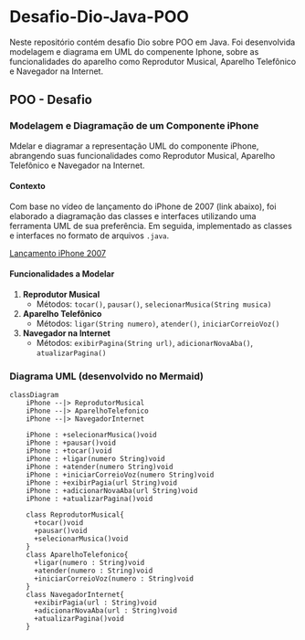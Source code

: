 # Desafio-Dio-Java-POO
Neste repositório contém desafio Dio sobre POO em Java. Foi desenvolvida modelagem e diagrama em UML do compenente Iphone, sobre as funcionalidades do aparelho como Reprodutor Musical, Aparelho Telefônico e Navegador na Internet.

## POO - Desafio

### Modelagem e Diagramação de um Componente iPhone

Mdelar e diagramar a representação UML do componente iPhone, abrangendo suas funcionalidades como Reprodutor Musical, Aparelho Telefônico e Navegador na Internet.

#### Contexto
Com base no vídeo de lançamento do iPhone de 2007 (link abaixo), foi elaborado a diagramação das classes e interfaces utilizando uma ferramenta UML de sua preferência. Em seguida, implementado as classes e interfaces no formato de arquivos `.java`.

[Lançamento iPhone 2007](https://www.youtube.com/watch?v=9ou608QQRq8)

#### Funcionalidades a Modelar
1. **Reprodutor Musical**
   - Métodos: `tocar()`, `pausar()`, `selecionarMusica(String musica)`
2. **Aparelho Telefônico**
   - Métodos: `ligar(String numero)`, `atender()`, `iniciarCorreioVoz()`
3. **Navegador na Internet**
   - Métodos: `exibirPagina(String url)`, `adicionarNovaAba()`, `atualizarPagina()`

### Diagrama UML (desenvolvido no Mermaid)
```mermaid
classDiagram
    iPhone --|> ReprodutorMusical
    iPhone --|> AparelhoTelefonico
    iPhone --|> NavegadorInternet
    
    iPhone : +selecionarMusica()void
    iPhone : +pausar()void
    iPhone : +tocar()void
    iPhone : +ligar(numero String)void
    iPhone : +atender(numero String)void
    iPhone : +iniciarCorreioVoz(numero String)void
    iPhone : +exibirPagia(url String)void
    iPhone : +adicionarNovaAba(url String)void
    iPhone : +atualizarPagina()void

    class ReprodutorMusical{
      +tocar()void
      +pausar()void
      +selecionarMusica()void
    }
    class AparelhoTelefonico{
      +ligar(numero : String)void
      +atender(numero : String)void
      +iniciarCorreioVoz(numero : String)void
    }
    class NavegadorInternet{
      +exibirPagia(url : String)void
      +adicionarNovaAba(url : String)void
      +atualizarPagina()void
    } 
```

